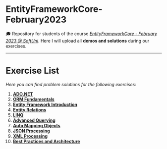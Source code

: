 # EntityFrameworkCore-February2023
🎓 Repository for students of the course [*EntityFrameworkCore - February 2023 @ SoftUni*](https://softuni.bg/trainings/3966/entity-framework-core-february-2023). Here I will upload all **demos and solutions** during our exercises.
***
# Exercise List
*Here you can find problem solutions for the following exercises:*
1. [**ADO.NET**](https://github.com/KrIsKa7a/EntityFrameworkCore-February2023/tree/main/E01.ADO.NET)
2. [**ORM Fundamentals**](https://github.com/KrIsKa7a/EntityFrameworkCore-February2023/tree/main/E02.ORM%20Fundamentals)
3. [**Entity Framework Introduction**](https://github.com/KrIsKa7a/EntityFrameworkCore-February2023/tree/main/E03.Entity%20Framework%20Introduction)
4. [**Entity Relations**](https://github.com/KrIsKa7a/EntityFrameworkCore-February2023/tree/main/E04.%20Entity%20Relations)
5. [**LINQ**](https://github.com/KrIsKa7a/EntityFrameworkCore-February2023/tree/main/E05.%20LINQ/MusicHub)
6. [**Advanced Querying**](https://github.com/KrIsKa7a/EntityFrameworkCore-February2023/tree/main/E06.%20Advanced%20Querying)
7. [**Auto Mapping Objects**](https://github.com/KrIsKa7a/EntityFrameworkCore-February2023/tree/main/E07.%20Auto%20Mapping%20Objects)
8. [**JSON Processing**](https://github.com/KrIsKa7a/EntityFrameworkCore-February2023/tree/main/E08.%20JSON%20Processing)
9. [**XML Processing**](https://github.com/KrIsKa7a/EntityFrameworkCore-February2023/tree/main/E09.%20XML%20Processing)
10. [**Best Practices and Architecture**](https://github.com/KrIsKa7a/EntityFrameworkCore-February2023/tree/main/E10.%20Best%20Practices%20and%20Architecture/PetStore)
